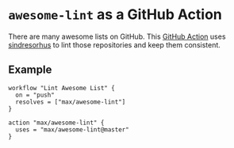 # `awesome-lint` as a GitHub Action

There are many awesome lists on GitHub. This [GitHub
Action](https://github.com/features/actions) uses
[sindresorhus](https://github.com/sindresorhus) to lint those repositories and
keep them consistent.

## Example

```
workflow "Lint Awesome List" {
  on = "push"
  resolves = ["max/awesome-lint"]
}

action "max/awesome-lint" {
  uses = "max/awesome-lint@master"
}
```
